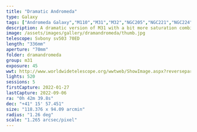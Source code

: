 ```yaml
---
title: "Dramatic Andromeda"
type: Galaxy
tags: ["Andromeda Galaxy","M110","M31","M32","NGC205","NGC221","NGC224"]
description: A dramatic version of M31 with a bit more saturation combined from 6 1/2 hours of exposure taken over the course of 2022. 
image: /assets/images/gallery/dramandromeda/thumb.jpg
telescope: Svbony sv503 70ED
length: "336mm"
aperture: "70mm"
folder: dramandromeda
group: m31
exposure: 45
wwt: http://www.worldwidetelescope.org/wwtweb/ShowImage.aspx?reverseparity=False&scale=1.264931&name=dramandromeda.jpg&imageurl=https://deepskyworkflows.com/assets/images/gallery/dramandromeda/dramandromeda.jpg&credits=Jeremy+Likness+at+DeepSkyWorkflows.com&creditsUrl=&ra=11.236975&dec=41.111663&x=2230.0&y=3394.0&rotation=-96.48&thumb=https://deepskyworkflows.com/assets/images/gallery/dramandromeda/thumb.jpg
lights: 520
sessions: 5
firstCapture: 2022-01-27
lastCapture: 2022-09-06
ra: "0h 42m 39.8s"
dec: "+41° 15' 57.451"
size: "118.376 x 94.09 arcmin"
radius: "1.26 deg"
scale: "1.265 arcsec/pixel"
---
```

